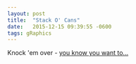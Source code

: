 ```yaml
---
layout: post
title:  "Stack O' Cans"
date:   2015-12-15 09:39:55 -0600
tags: gRaphics
---
```

Knock 'em over - [you know you want to...](http://gotankersley.github.io/cans)


